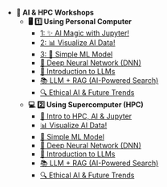 - **🚀 AI & HPC Workshops**
  - **🖥️ 1️⃣ Using Personal Computer**
    - [1: ✨ AI Magic with Jupyter!](personal-computer-intro)
    - [2: 📊 Visualize AI Data!](personal-computer-data-exploration)
    - [3: 🤖 Simple ML Model](personal-computer-simple-ml)
    - [🧠 Deep Neural Network (DNN)](personal-computer-dnn)
    - [💬 Introduction to LLMs](personal-computer-intro-llms)
    - [📚 LLM + RAG (AI-Powered Search)](personal-computer-llm-rag)
    - [🔍 Ethical AI & Future Trends](personal-computer-ethical-ai)
  - **💻 2️⃣ Using Supercomputer (HPC)**
    - [🚀 Intro to HPC, AI & Jupyter](hpc-intro)
    - [📊 Visualize AI Data!](hpc-data-exploration)
    - [🤖 Simple ML Model](hpc-simple-ml)
    - [🧠 Deep Neural Network (DNN)](hpc-dnn)
    - [💬 Introduction to LLMs](hpc-intro-llms)
    - [📚 LLM + RAG (AI-Powered Search)](hpc-llm-rag)
    - [🔍 Ethical AI & Future Trends](hpc-ethical-ai)